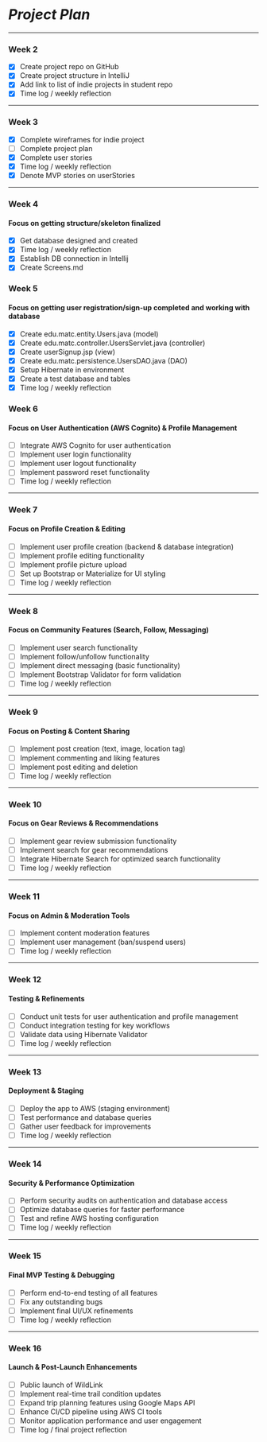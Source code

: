 # *Project Plan*

---

### Week 2

 - [X] Create project repo on GitHub
 - [X] Create project structure in IntelliJ
 - [X] Add link to list of indie projects in student repo
 - [X] Time log / weekly reflection

---

### Week 3

- [X] Complete wireframes for indie project
- [ ] Complete project plan
- [X] Complete user stories
- [X] Time log / weekly reflection
- [X] Denote MVP stories on userStories

---

### Week 4

#### Focus on getting structure/skeleton finalized

- [X] Get database designed and created
- [X] Time log / weekly reflection
- [X] Establish DB connection in Intellij
- [X] Create Screens.md

### Week 5

#### Focus on getting user registration/sign-up completed and working with database

- [X] Create edu.matc.entity.Users.java (model)
- [X] Create edu.matc.controller.UsersServlet.java (controller)
- [X] Create userSignup.jsp (view)
- [X] Create edu.matc.persistence.UsersDAO.java (DAO)
- [X] Setup Hibernate in environment
- [X] Create a test database and tables
- [X] Time log / weekly reflection

### Week 6  

#### Focus on User Authentication (AWS Cognito) & Profile Management  

- [ ] Integrate AWS Cognito for user authentication  
- [ ] Implement user login functionality  
- [ ] Implement user logout functionality  
- [ ] Implement password reset functionality  
- [ ] Time log / weekly reflection  

---

### Week 7  

#### Focus on Profile Creation & Editing  

- [ ] Implement user profile creation (backend & database integration)  
- [ ] Implement profile editing functionality  
- [ ] Implement profile picture upload  
- [ ] Set up Bootstrap or Materialize for UI styling  
- [ ] Time log / weekly reflection  

---

### Week 8  

#### Focus on Community Features (Search, Follow, Messaging)  

- [ ] Implement user search functionality  
- [ ] Implement follow/unfollow functionality  
- [ ] Implement direct messaging (basic functionality)  
- [ ] Implement Bootstrap Validator for form validation  
- [ ] Time log / weekly reflection  

---

### Week 9  

#### Focus on Posting & Content Sharing  

- [ ] Implement post creation (text, image, location tag)  
- [ ] Implement commenting and liking features  
- [ ] Implement post editing and deletion  
- [ ] Time log / weekly reflection  

---

### Week 10  

#### Focus on Gear Reviews & Recommendations  

- [ ] Implement gear review submission functionality  
- [ ] Implement search for gear recommendations  
- [ ] Integrate Hibernate Search for optimized search functionality  
- [ ] Time log / weekly reflection  

---

### Week 11  

#### Focus on Admin & Moderation Tools  

- [ ] Implement content moderation features  
- [ ] Implement user management (ban/suspend users)  
- [ ] Time log / weekly reflection  

---

### Week 12  

#### Testing & Refinements  

- [ ] Conduct unit tests for user authentication and profile management  
- [ ] Conduct integration testing for key workflows  
- [ ] Validate data using Hibernate Validator  
- [ ] Time log / weekly reflection  

---

### Week 13  

#### Deployment & Staging  

- [ ] Deploy the app to AWS (staging environment)  
- [ ] Test performance and database queries  
- [ ] Gather user feedback for improvements  
- [ ] Time log / weekly reflection  

---

### Week 14  

#### Security & Performance Optimization  

- [ ] Perform security audits on authentication and database access  
- [ ] Optimize database queries for faster performance  
- [ ] Test and refine AWS hosting configuration  
- [ ] Time log / weekly reflection  

---

### Week 15  

#### Final MVP Testing & Debugging  

- [ ] Perform end-to-end testing of all features  
- [ ] Fix any outstanding bugs  
- [ ] Implement final UI/UX refinements  
- [ ] Time log / weekly reflection  

---

### Week 16  

#### Launch & Post-Launch Enhancements  

- [ ] Public launch of WildLink  
- [ ] Implement real-time trail condition updates  
- [ ] Expand trip planning features using Google Maps API  
- [ ] Enhance CI/CD pipeline using AWS CI tools  
- [ ] Monitor application performance and user engagement  
- [ ] Time log / final project reflection  
